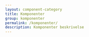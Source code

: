 ```yaml
---
layout: component-category
title: Komponenter
group: komponenter
permalink: /komponenter/
description: Komponenter beskrivelse
---
```

